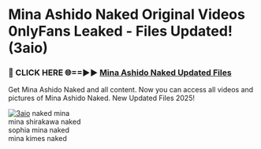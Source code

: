 # Mina Ashido Naked Original Videos 0nlyFans Leaked - Files Updated! (3aio)

<h3>🔴 CLICK HERE 🌐==►► <a href="https://tinyurl.com/up5wt9bj" rel="nofollow">Mina Ashido Naked Updated Files</a></h3>

Get Mina Ashido Naked and all content. Now you can access all videos and pictures of Mina Ashido Naked. New Updated Files 2025!

[![3aio](https://i.imgur.com/ABiUzMV.gif)](https://tinyurl.com/up5wt9bj)
naked mina<br>
mina shirakawa naked<br>
sophia mina naked<br>
mina kimes naked